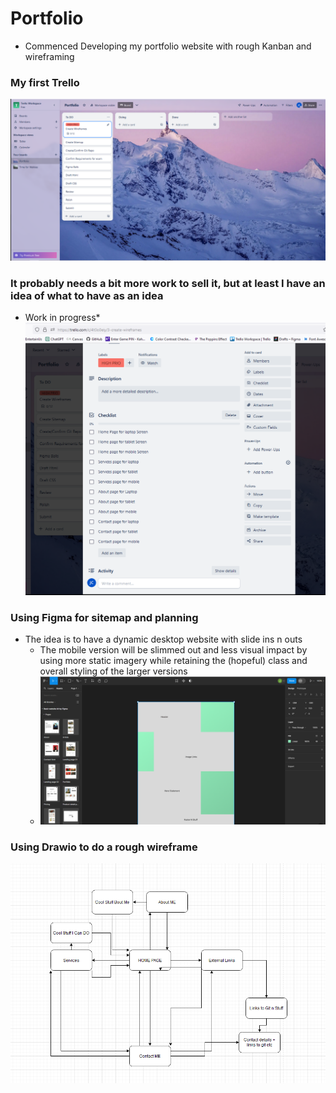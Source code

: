 # Portfolio
- Commenced Developing my portfolio website with rough Kanban and wireframing

### My first Trello
![Trello Image](./Images/Trello.png)

### It probably needs a bit more work to sell it, but at least I have an idea of what to have as an idea
- Work in progress*
![Trello Image 2](./Images/Trello2.png)

### Using Figma for sitemap and planning
- The idea is to have a dynamic desktop website with slide ins n outs
    - The mobile version will be slimmed out and less visual impact by using more static imagery while retaining the (hopeful) class and overall styling of the larger versions
    - ![Figma Image](./Images/Figma.png)

### Using Drawio to do a rough wireframe
![Draw.IO Image](./Images/Drawio.png)    